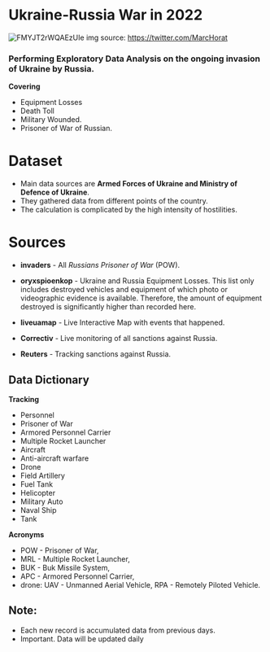 # Ukraine-Russia War in 2022

![FMYJT2rWQAEzUIe](https://user-images.githubusercontent.com/87764103/159445414-43c96e1f-08da-4358-af64-4245de91ccfd.jpeg)
img source: https://twitter.com/MarcHorat


### Performing Exploratory Data Analysis on the ongoing invasion of Ukraine by Russia. 

  **Covering** 
  
  - Equipment Losses
  - Death Toll
  - Military Wounded.
  - Prisoner of War of Russian.
      
      
# Dataset

  - Main data sources are **Armed Forces of Ukraine and Ministry of Defence of Ukraine**. 
  - They gathered data from different points of the country. 
  - The calculation is complicated by the high intensity of hostilities.

# Sources
  
  - **invaders** - All *Russians Prisoner of War* (POW).

  - **oryxspioenkop** - Ukraine and Russia Equipment Losses. 
                      This list only includes destroyed vehicles and equipment of which photo or videographic evidence is available. Therefore, the                               amount of equipment destroyed is significantly higher than recorded here.
                     
  - **liveuamap** - Live Interactive Map with events that happened.

  - **Correctiv** - Live monitoring of all sanctions against Russia.

  - **Reuters** - Tracking sanctions against Russia.
      
  
## Data Dictionary 


  **Tracking**
   
  - Personnel
  - Prisoner of War
  - Armored Personnel Carrier
  - Multiple Rocket Launcher
  - Aircraft
  - Anti-aircraft warfare
  - Drone
  - Field Artillery
  - Fuel Tank
  - Helicopter
  - Military Auto
  - Naval Ship
  - Tank


  **Acronyms**
   
  - POW - Prisoner of War,
  - MRL - Multiple Rocket Launcher,
  - BUK - Buk Missile System,
  - APC - Armored Personnel Carrier,
  - drone: UAV - Unmanned Aerial Vehicle, RPA - Remotely Piloted Vehicle.  
    
    
    
 ## Note: 
 
 - Each new record is accumulated data from previous days.
 - Important. Data will be updated daily

   

